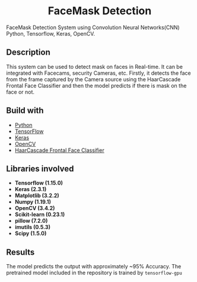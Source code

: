 <h1 align="center">FaceMask Detection</h1>

FaceMask Detection System using Convolution Neural Networks(CNN) Python, Tensorflow, Keras, OpenCV.

## Description

This system can be used to detect mask on faces in Real-time. It can be integrated with Facecams, security Cameras, etc. Firstly, it detects the face from the frame captured by the Camera source using the HaarCascade Frontal Face Classifier and then the model predicts if there is mask on the face or not.

## Build with

- [Python](https://www.python.org/)
- [TensorFlow](https://www.tensorflow.org/)
- [Keras](https://keras.io/)
- [OpenCV](https://opencv.org/)
- [HaarCascade Frontal Face Classifier](https://github.com/opencv/opencv/blob/master/data/haarcascades/haarcascade_frontalface_default.xml)


## Libraries involved

* __Tensorflow (1.15.0)__
* __Keras (2.3.1)__
* __Matplotlib (3.2.2)__
* __Numpy (1.19.1)__
* __OpenCV (3.4.2)__
* __Scikit-learn (0.23.1)__
* __pillow (7.2.0)__
* __imutils (0.5.3)__
* __Scipy (1.5.0)__

## Results

The model predicts the output with approximately ~95% Accuracy. The pretrained model included in the repository is trained by <code>tensorflow-gpu</code>